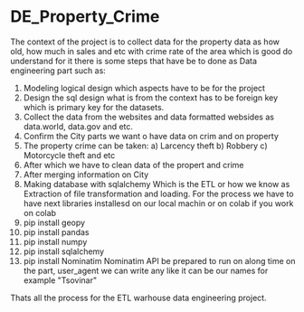# DE_Property_Crime
  The context of the project is to collect data for the property data as how old, how much in sales and etc with crime rate of the area which is good do understand for it there is some steps that have be to done as Data engineering part such as:
1. Modeling logical design which aspects have to be for the project
2. Design the sql design what is from the context has to be foreign key which is primary key for the datasets.
3. Collect the data from the websites and data formatted websides as data.world, data.gov and etc.
4. Confirm the City parts we want o have data on crim and on property
5. The property crime can be taken:
      a) Larcency theft
      b) Robbery
      c) Motorcycle theft and etc
6. After which we have to clean data of the propert and crime
7. After merging information on City
8. Making database with sqlalchemy
   Which is the ETL or how we know as Extraction of file transformation and loading.
For the process we have to have next libraries installesd on our local machin or on colab if you work on colab
1. pip install geopy
2. pip install pandas
3. pip install numpy
4. pip install sqlalchemy
5. pip install Nominatim
Nominatim API be prepared to run on along time on the part, user_agent we can write any like it can be our names for example "Tsovinar"

Thats all the process for the ETL warhouse data engineering project.
